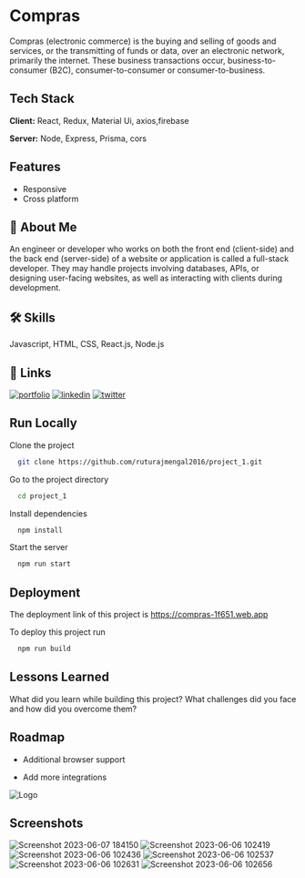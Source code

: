 # Compras

Compras (electronic commerce) is the buying and selling of goods and services, or the transmitting of funds or data, over an electronic network, primarily the internet. These business transactions occur, business-to-consumer (B2C), consumer-to-consumer or consumer-to-business.

## Tech Stack

**Client:** React, Redux, Material Ui, axios,firebase

**Server:** Node, Express, Prisma, cors

## Features

- Responsive
- Cross platform

## 🚀 About Me

An engineer or developer who works on both the front end (client-side) and the back end (server-side) of a website or application is called a full-stack developer. They may handle projects involving databases, APIs, or designing user-facing websites, as well as interacting with clients during development.

## 🛠 Skills

Javascript, HTML, CSS, React.js, Node.js

## 🔗 Links

[![portfolio](https://img.shields.io/badge/my_portfolio-000?style=for-the-badge&logo=ko-fi&logoColor=white)](https://drive.google.com/file/d/1Pzu7UyjBjDqUjdD2qcPFf-zrQUBooJSU/view?usp=sharing)
[![linkedin](https://img.shields.io/badge/linkedin-0A66C2?style=for-the-badge&logo=linkedin&logoColor=white)](https://www.linkedin.com/in/ruturajmengal2016/)
[![twitter](https://img.shields.io/badge/twitter-1DA1F2?style=for-the-badge&logo=twitter&logoColor=white)](https://twitter.com/RuturajMengal)

## Run Locally

Clone the project

```bash
  git clone https://github.com/ruturajmengal2016/project_1.git
```

Go to the project directory

```bash
  cd project_1
```

Install dependencies

```bash
  npm install
```

Start the server

```bash
  npm run start
```

## Deployment

The deployment link of this project is https://compras-1f651.web.app

To deploy this project run

```bash
  npm run build
```

## Lessons Learned

What did you learn while building this project? What challenges did you face and how did you overcome them?

## Roadmap

- Additional browser support

- Add more integrations

![Logo](https://dev-to-uploads.s3.amazonaws.com/uploads/articles/th5xamgrr6se0x5ro4g6.png)

## Screenshots

![Screenshot 2023-06-07 184150](https://github.com/ruturajmengal2016/project_1/assets/114099113/15c2414a-adfe-4a13-9b74-6ed5fe884c90)
![Screenshot 2023-06-06 102419](https://github.com/ruturajmengal2016/project_1/assets/114099113/8ca02b66-382d-4e76-8f11-0aa57a8cdf27)
![Screenshot 2023-06-06 102436](https://github.com/ruturajmengal2016/project_1/assets/114099113/02140b5d-a027-4303-be5f-4975f2b0a888)
![Screenshot 2023-06-06 102537](https://github.com/ruturajmengal2016/project_1/assets/114099113/ef2757fd-be87-45f2-8fd0-51d1fb73df0b)
![Screenshot 2023-06-06 102631](https://github.com/ruturajmengal2016/project_1/assets/114099113/3b4034dd-7ec9-4f7d-9b4a-4186fcfb47b3)
![Screenshot 2023-06-06 102656](https://github.com/ruturajmengal2016/project_1/assets/114099113/86cc6dd1-0752-49ee-81f5-c04b42f8b24b)

